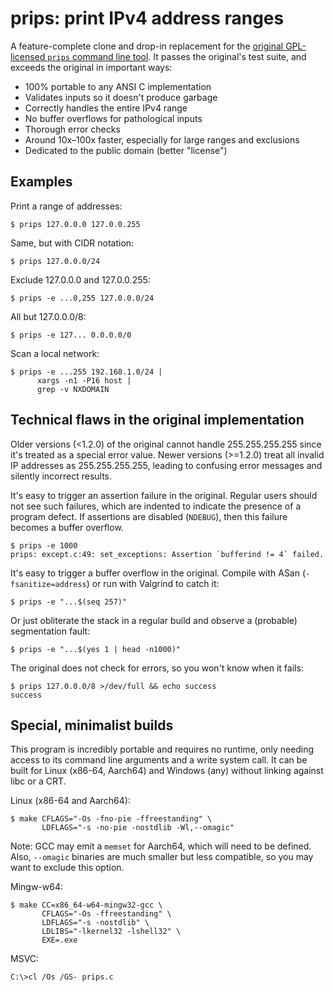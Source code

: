 # prips: print IPv4 address ranges

A feature-complete clone and drop-in replacement for the [original
GPL-licensed `prips` command line tool][prips]. It passes the original's
test suite, and exceeds the original in important ways:

* 100% portable to any ANSI C implementation
* Validates inputs so it doesn't produce garbage
* Correctly handles the entire IPv4 range
* No buffer overflows for pathological inputs
* Thorough error checks
* Around 10x–100x faster, especially for large ranges and exclusions
* Dedicated to the public domain (better "license")

## Examples

Print a range of addresses:

    $ prips 127.0.0.0 127.0.0.255

Same, but with CIDR notation:

    $ prips 127.0.0.0/24

Exclude 127.0.0.0 and 127.0.0.255:

    $ prips -e ...0,255 127.0.0.0/24

All but 127.0.0.0/8:

    $ prips -e 127... 0.0.0.0/0

Scan a local network:

    $ prips -e ...255 192.168.1.0/24 |
          xargs -n1 -P16 host |
          grep -v NXDOMAIN

## Technical flaws in the original implementation

Older versions (<1.2.0) of the original cannot handle 255.255.255.255
since it's treated as a special error value. Newer versions (>=1.2.0)
treat all invalid IP addresses as 255.255.255.255, leading to confusing
error messages and silently incorrect results.

It's easy to trigger an assertion failure in the original. Regular users
should not see such failures, which are indented to indicate the presence
of a program defect. If assertions are disabled (`NDEBUG`), then this
failure becomes a buffer overflow.

    $ prips -e 1000
    prips: except.c:49: set_exceptions: Assertion `bufferind != 4` failed.

It's easy to trigger a buffer overflow in the original. Compile with ASan
(`-fsanitize=address`) or run with Valgrind to catch it:

    $ prips -e "...$(seq 257)"

Or just obliterate the stack in a regular build and observe a (probable)
segmentation fault:

    $ prips -e "...$(yes 1 | head -n1000)"

The original does not check for errors, so you won't know when it fails:

    $ prips 127.0.0.0/8 >/dev/full && echo success
    success

## Special, minimalist builds

This program is incredibly portable and requires no runtime, only needing
access to its command line arguments and a write system call. It can be
built for Linux (x86-64, Aarch64) and Windows (any) without linking
against libc or a CRT.

Linux (x86-64 and Aarch64):

    $ make CFLAGS="-Os -fno-pie -ffreestanding" \
           LDFLAGS="-s -no-pie -nostdlib -Wl,--omagic"

Note: GCC may emit a `memset` for Aarch64, which will need to be defined.
Also, `--omagic` binaries are much smaller but less compatible, so you may
want to exclude this option.

Mingw-w64:

    $ make CC=x86_64-w64-mingw32-gcc \
           CFLAGS="-Os -ffreestanding" \
           LDFLAGS="-s -nostdlib" \
           LDLIBS="-lkernel32 -lshell32" \
           EXE=.exe

MSVC:

    C:\>cl /Os /GS- prips.c


[prips]: https://devel.ringlet.net/sysutils/prips/
